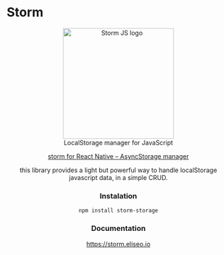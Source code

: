 # Storm

<p align="center">
   <img src="https://i.imgur.com/H2ohkEI.png" width="250" alt="Storm JS logo">
   <br>
   LocalStorage manager for JavaScript
</p>

<p align="center">
  <a href="https://github.com/e1016/storm-react-native">
    storm for React Native – AsyncStorage manager
  </a>
</p>

<p align="center">
  this library provides a light but powerful way to handle localStorage javascript data, in a simple CRUD.
</p>

<h3 align="center">
  Instalation
</h3>

<p align="center">
<code>npm install storm-storage</code>
</p>

<h3 align="center">
  Documentation
</h3>

<p align="center">
  <a href="https://storm.eliseo.io">
    https://storm.eliseo.io
  </a>
</p>
